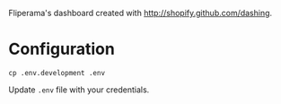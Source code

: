 Fliperama's dashboard created with http://shopify.github.com/dashing.

# Configuration

```
cp .env.development .env
```

Update `.env` file with your credentials.
